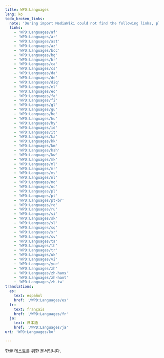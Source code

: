```yaml
---
title: WPD:Languages
lang: ko
todo_broken_links:
  note: 'During import MediaWiki could not find the following links, please fix and adjust this list.'
  links:
    - 'WPD:Languages/af'
    - 'WPD:Languages/ar'
    - 'WPD:Languages/ast'
    - 'WPD:Languages/az'
    - 'WPD:Languages/bcc'
    - 'WPD:Languages/bg'
    - 'WPD:Languages/br'
    - 'WPD:Languages/ca'
    - 'WPD:Languages/cs'
    - 'WPD:Languages/da'
    - 'WPD:Languages/de'
    - 'WPD:Languages/diq'
    - 'WPD:Languages/el'
    - 'WPD:Languages/eo'
    - 'WPD:Languages/fa'
    - 'WPD:Languages/fi'
    - 'WPD:Languages/gl'
    - 'WPD:Languages/gu'
    - 'WPD:Languages/he'
    - 'WPD:Languages/hu'
    - 'WPD:Languages/hy'
    - 'WPD:Languages/id'
    - 'WPD:Languages/it'
    - 'WPD:Languages/ka'
    - 'WPD:Languages/kk'
    - 'WPD:Languages/km'
    - 'WPD:Languages/ksh'
    - 'WPD:Languages/kw'
    - 'WPD:Languages/mk'
    - 'WPD:Languages/ml'
    - 'WPD:Languages/mr'
    - 'WPD:Languages/ms'
    - 'WPD:Languages/nl'
    - 'WPD:Languages/no'
    - 'WPD:Languages/oc'
    - 'WPD:Languages/pl'
    - 'WPD:Languages/pt'
    - 'WPD:Languages/pt-br'
    - 'WPD:Languages/ro'
    - 'WPD:Languages/ru'
    - 'WPD:Languages/si'
    - 'WPD:Languages/sk'
    - 'WPD:Languages/sl'
    - 'WPD:Languages/sq'
    - 'WPD:Languages/sr'
    - 'WPD:Languages/sv'
    - 'WPD:Languages/ta'
    - 'WPD:Languages/th'
    - 'WPD:Languages/tr'
    - 'WPD:Languages/uk'
    - 'WPD:Languages/vi'
    - 'WPD:Languages/yue'
    - 'WPD:Languages/zh'
    - 'WPD:Languages/zh-hans'
    - 'WPD:Languages/zh-hant'
    - 'WPD:Languages/zh-tw'
translations:
  es:
    text: español
    href: '/WPD:Languages/es'
  fr:
    text: français
    href: '/WPD:Languages/fr'
  ja:
    text: 日本語
    href: '/WPD:Languages/ja'
uri: 'WPD:Languages/ko'

---
```

한글 테스트를 위한 문서입니다.